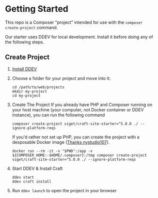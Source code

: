 # Getting Started
This repo is a Composer "project" intended for use with the `composer create-project` command. 

Our starter uses DDEV for local development. Install it before doing any of the following steps. 

## Create Project

1. [Install DDEV](https://ddev.readthedocs.io/en/stable/users/install/ddev-installation/)
2. Choose a folder for your project and move into it:
    ```shell
    cd /path/to/web/projects
    mkdir my-project
    cd my-project
    ```
3. Create The Project
    If you already have PHP and Composer running on your host machine (your computer, not Docker container or DDEV instance), you can run the following command
    ```shell
    composer create-project viget/craft-site-starter=^5.0.0 ./ --ignore-platform-reqs
    ```
    
    If you'd rather not set up PHP, you can create the project with a desposable Docker image ([Thanks nystudio107](https://nystudio107.com/blog/dock-life-using-docker-for-all-the-things)). 
    ```shell
    docker run --rm -it -v "$PWD":/app -v ${COMPOSER_HOME:-$HOME/.composer}:/tmp composer create-project viget/craft-site-starter=^5.0.0 ./ --ignore-platform-reqs
    ```
4. Start DDEV & Install Craft
    ```shell
    ddev start
    ddev craft install
    ```
5. Run `ddev launch` to open the project in your browser
